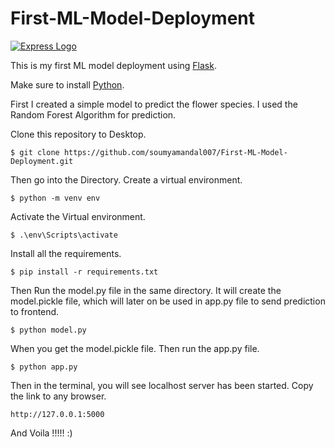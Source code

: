 # First-ML-Model-Deployment

[![Express Logo](https://storage.googleapis.com/kaggle-datasets-images/19/19/default-backgrounds/dataset-card.jpg)](https://archive.ics.uci.edu/dataset/53/iris)

This is my first ML model deployment using [Flask](https://flask.palletsprojects.com/en/3.0.x/).

Make sure to install [Python](https://www.python.org/).

First I created a simple model to predict the flower species. I used the Random Forest Algorithm for prediction.

Clone this repository to Desktop.

```console
$ git clone https://github.com/soumyamandal007/First-ML-Model-Deployment.git
```

Then go into the Directory. Create a virtual environment.

```console
$ python -m venv env
```

Activate the Virtual environment.

```console
$ .\env\Scripts\activate
```

Install all the requirements.

```console
$ pip install -r requirements.txt
```

Then Run the model.py file in the same directory. It will create the model.pickle file, which will later on be used in app.py file to send 
prediction to frontend.

```console
$ python model.py
```

When you get the model.pickle file. Then run the app.py file.

```console
$ python app.py
```

Then in the terminal, you will see localhost server has been started. Copy the link to any browser.

```console
http://127.0.0.1:5000
```

And Voila !!!!! :)



